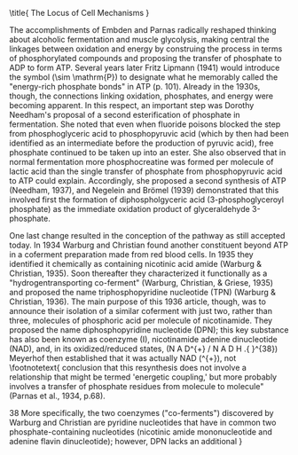 \title{
The Locus of Cell Mechanisms
}

The accomplishments of Embden and Parnas radically reshaped thinking about alcoholic fermentation and muscle glycolysis, making central the linkages between oxidation and energy by construing the process in terms of phosphorylated compounds and proposing the transfer of phosphate to ADP to form ATP. Several years later Fritz Lipmann (1941) would introduce the symbol \(\sim \mathrm{P}\) to designate what he memorably called the "energy-rich phosphate bonds" in ATP (p. 101). Already in the 1930s, though, the connections linking oxidation, phosphates, and energy were becoming apparent. In this respect, an important step was Dorothy Needham's proposal of a second esterification of phosphate in fermentation. She noted that even when fluoride poisons blocked the step from phosphoglyceric acid to phosphopyruvic acid (which by then had been identified as an intermediate before the production of pyruvic acid), free phosphate continued to be taken up into an ester. She also observed that in normal fermentation more phosphocreatine was formed per molecule of lactic acid than the single transfer of phosphate from phosphopyruvic acid to ATP could explain. Accordingly, she proposed a second synthesis of ATP (Needham, 1937), and Negelein and Brömel (1939) demonstrated that this involved first the formation of diphospholgyceric acid (3-phosphoglyceroyl phosphate) as the immediate oxidation product of glyceraldehyde 3-phosphate.

One last change resulted in the conception of the pathway as still accepted today. In 1934 Warburg and Christian found another constituent beyond ATP in a coferment preparation made from red blood cells. In 1935 they identified it chemically as containing nicotinic acid amide (Warburg \& Christian, 1935). Soon thereafter they characterized it functionally as a "hydrogentransporting co-ferment" (Warburg, Christian, \& Griese, 1935) and proposed the name triphosphopyridine nucleotide (TPN) (Warburg \& Christian, 1936). The main purpose of this 1936 article, though, was to announce their isolation of a similar coferment with just two, rather than three, molecules of phosphoric acid per molecule of nicotinamide. They proposed the name diphosphopyridine nucleotide (DPN); this key substance has also been known as coenzyme \(I\), nicotinamide adenine dinucleotide (NAD), and, in its oxidized/reduced states, \(N A D^{+} / N A D H .{ }^{38}\) Meyerhof then established that it was actually NAD \(^{+}\), not
\footnotetext{
conclusion that this resynthesis does not involve a relationship that might be termed 'energetic coupling,' but more probably involves a transfer of phosphate residues from molecule to molecule" (Parnas et al., 1934, p.68).

38 More specifically, the two coenzymes ("co-ferments") discovered by Warburg and Christian are pyridine nucleotides that have in common two phosphate-containing nucleotides (nicotinic amide mononucleotide and adenine flavin dinucleotide); however, DPN lacks an additional
}